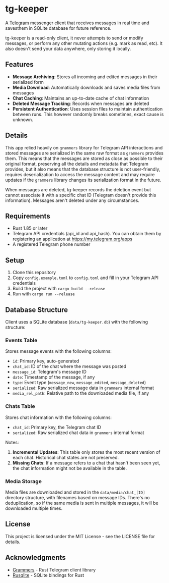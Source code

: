 # tg-keeper

A [Telegram](https://telegram.org/) messenger client that receives messages in real time and savesthem in SQLite database
for future reference.

tg-keeper is a read-only client, it never attempts to send or modify messages, or perform any other mutating actions
(e.g. mark as read, etc). It also doesn't send your data anywhere, only storing it locally.

## Features

- **Message Archiving**: Stores all incoming and edited messages in their serialized form
- **Media Download**: Automatically downloads and saves media files from messages
- **Chat Caching**: Maintains an up-to-date cache of chat information
- **Deleted Message Tracking**: Records when messages are deleted
- **Persistent Authentication**: Uses session files to maintain authentication between runs. This however randomly
  breaks sometimes, exact cause is unknown. 

## Details

This app relied heavily on `grammers` library for Telegram API interactions and stored messages are serialized
in the same raw format as `grammers` provides them.
This means that the messages are stored as close as possible to their original format, preserving all the details
and metadata that Telegram provides, but it also means that the database structure is not user-friendly,
requires deserialization to access the message content and may require updates if the `grammers` library changes its
serialization format in the future.

When messages are deleted, tg-keeper records the deletion event but cannot associate it with a specific chat ID
(Telegram doesn't provide this information). Messages aren't deleted under any circumstances.

## Requirements

- Rust 1.85 or later
- Telegram API credentials (api_id and api_hash). You can obtain them by registering an application
  at https://my.telegram.org/apps
- A registered Telegram phone number

## Setup

1. Clone this repository
2. Copy `config.example.toml` to `config.toml` and fill in your Telegram API credentials
3. Build the project with `cargo build --release`
4. Run with `cargo run --release`

## Database Structure

Client uses a SQLite database (`data/tg-keeper.db`) with the following structure:

### Events Table

Stores message events with the following columns:
- `id`: Primary key, auto-generated
- `chat_id`: ID of the chat where the message was posted
- `message_id`: Telegram's message ID
- `date`: Timestamp of the message, if any
- `type`: Event type (`message_new`, `message_edited`, `message_deleted`)
- `serialized`: Raw serialized message data in `grammers` internal format
- `media_rel_path`: Relative path to the downloaded media file, if any

### Chats Table

Stores chat information with the following columns:
- `chat_id`: Primary key, the Telegram chat ID
- `serialized`: Raw serialized chat data in `grammers` internal format

Notes:

1. **Incremental Updates**: This table only stores the most recent version of each chat. Historical chat states are not preserved.
2. **Missing Chats**: If a message refers to a chat that hasn't been seen yet, the chat information might not be available in the table.

### Media Storage

Media files are downloaded and stored in the `data/media/chat_[ID]` directory structure, with filenames based on message IDs.
There's no deduplication, so if the same media is sent in multiple messages, it will be downloaded multiple times.

## License

This project is licensed under the MIT License - see the LICENSE file for details.

## Acknowledgments

- [Grammers](https://github.com/Lonami/grammers) - Rust Telegram client library
- [Rusqlite](https://github.com/rusqlite/rusqlite) - SQLite bindings for Rust
